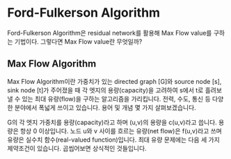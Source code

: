 # Ford-Fulkerson Algorithm
Ford-Fulkerson Algorithm은 residual network를 활용해 Max Flow value를 구하는 기법이다. 그렇다면 Max Flow value란 무엇일까?  

## Max Flow Algorithm
Max Flow Algorithm이란 가중치가 있는 directed graph [G]와 source node [s], sink node [t]가 주어졌을 때 각 엣지의 용량(capacity)을 고려하여 s에서 t로 흘려보낼 수 있는 최대 유량(flow)을 구하는 알고리즘을 가리킵니다. 전력, 수도, 통신 등 다양한 분야에서 폭넓게 쓰이고 있습니다. 용어 및 개념 몇 가지 살펴보겠습니다.

G의 각 엣지 가중치를 용량(capacity)라고 하며 (u,v)의 용량을 c(u,v)라고 씁니다. 용량은 항상 0 이상입니다. 노드 u와 v 사이를 흐르는 유량(net flow)은 f(u,v)라고 쓰며 유량은 실수치 함수(real-valued function)입니다. 최대 유량 문제에는 다음 세 가지 제약조건이 있습니다. 곱씹어보면 상식적인 것들입니다.
